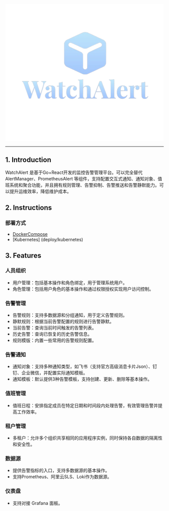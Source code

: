 
![img.png](WatchAlert.png)
- - -

## 1. Introduction
WatchAlert 是基于Go+React开发的监控告警管理平台。可以完全替代 AlertManager、PrometheusAlert 等组件，支持配置交互式通知、通知对象、值班系统和聚合功能，并且拥有规则管理、告警抑制、告警推送和告警静默能力。可以提升运维效率，降低维护成本。

## 2. Instructions
### 部署方式
- [DockerCompose](deploy/docker-compose/README.md)
- [Kubernetes] (deploy/kubernetes)


## 3. Features
### 人员组织
- 用户管理：包括基本操作和角色绑定，用于管理系统用户。
- 角色管理：包括用户角色的基本操作和通过权限授权实现用户访问控制。

### 告警管理
- 告警规则：支持多数据源和分组通知，用于定义告警规则。
- 静默规则：根据当前告警配置的规则进行告警静默。
- 当前告警：查询当前时间触发的告警列表。
- 历史告警：查询已恢复的历史告警信息。
- 规则模版：内置一些常用的告警规则配置。

### 告警通知
- 通知对象：支持多种通知类型，如飞书（支持官方高级消息卡片Json）、钉钉、企业微信，并配置实际通知模板。
- 通知模板：默认提供3种告警模板，支持创建、更新、删除等基本操作。

### 值班管理
- 值班日程：安排指定成员在特定日期和时间段内处理告警，有效管理告警并提高工作效率。

### 租户管理
- 多租户：允许多个组织共享相同的应用程序实例，同时保持各自数据的隔离性和安全性。

### 数据源
- 提供告警指标的入口，支持多数据源的基本操作。
- 支持Prometheus、阿里云SLS、Loki作为数据源。

### 仪表盘
- 支持对接 Grafana 面板。

